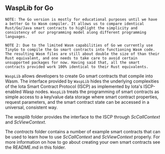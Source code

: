## WaspLib for Go

`NOTE: The Go version is mostly for educational purposes until we have a better Go to Wasm compiler. It allows us to compare identical Rust/Go/Java smart contracts to highlight the simplicity and consistency of our programming model along different programming languages.`

`NOTE 2: Due to the limited Wasm capabilities of Go we currently use TinyGo to compile the Go smart contracts into functioning Wasm code. The resulting Wasm files are still about double the size of than their Rust equivalent, and one needs to take care to avoid certain unsupported packages for now. Having said that, all the smart contracts provided work 100% identical to their Rust equivalents.`

`WaspLib` allows developers to create Go smart contracts that compile into Wasm. The interface provided by `WaspLib`
hides the underlying complexities of the Iota Smart Contract Protocol (ISCP) as implemented by Iota's ISCP-enabled Wasp
nodes.
`WaspLib` treats the programming of smart contracts as simple access to a key/value data storage where smart contract
properties, request parameters, and the smart contract state can be accessed in a universal, consistent way.

The _wasplib_ folder provides the interface to the ISCP through _ScCallContext_ and
_ScViewContext_.

The _contracts_ folder contains a number of example smart contracts that can be used to learn how to use _ScCallContext_
and _ScViewContext_ properly. For more information on how to go about creating your own smart contracts see the
README.md in this folder.

